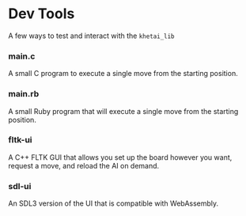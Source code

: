 # Dev Tools

A few ways to test and interact with the `khetai_lib`

### main.c

A small C program to execute a single move from the starting position.

### main.rb

A small Ruby program that will execute a single move from the starting position.

### fltk-ui

A C++ FLTK GUI that allows you set up the board however you want, request a move, and reload the AI on demand.

### sdl-ui

An SDL3 version of the UI that is compatible with WebAssembly.